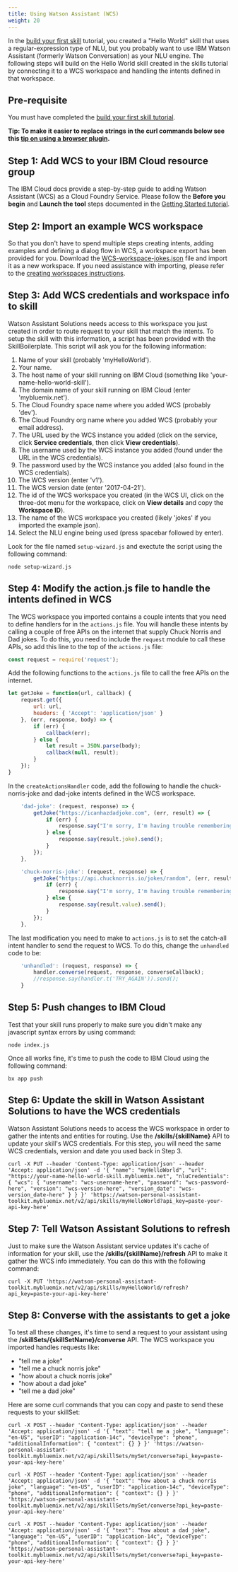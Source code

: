 ```yaml
---
title: Using Watson Assistant (WCS)
weight: 20
---
```


In the [build your first skill]({{site.baseurl}}/skill/build-skill) tutorial, you created a "Hello World" skill that uses a regular-expression type of NLU, but you probably want to use IBM Watson Assistant (formerly Watson Conversation) as your NLU engine. The following steps will build on the Hello World skill created in the skills tutorial by connecting it to a WCS workspace and handling the intents defined in that workspace.

## Pre-requisite

You must have completed the [build your first skill tutorial]({{site.baseurl}}/skill/build-skill).

**Tip: To make it easier to replace strings in the curl commands below see this [tip on using a browser plugin]({{site.baseurl}}/get-help/troubleshooting/#tip-use-regex-browser-plugin-to-add-your-api-key-to-docs).**

## Step 1: Add WCS to your IBM Cloud resource group

The IBM Cloud docs provide a step-by-step guide to adding Watson Assistant (WCS) as a Cloud Foundry Service.  Please follow the **Before you begin** and **Launch the tool** steps documented in the  [Getting Started tutorial](https://console.bluemix.net/docs/services/conversation/getting-started.html).

## Step 2: Import an example WCS workspace

So that you don't have to spend multiple steps creating intents, adding examples and defining a dialog flow in WCS, a workspace export has been provided for you.  Download the [WCS-workspace-jokes.json]({{site.baseurl}}/further-topics/WCS-workspace-jokes.json) file and import it as a new workspace.  If you need assistance with importing, please refer to the [creating workspaces instructions](https://console.bluemix.net/docs/services/conversation/configure-workspace.html#creating-workspaces).

## Step 3: Add WCS credentials and workspace info to skill

Watson Assistant Solutions needs access to this workspace you just created in order to route request to your skill that match the intents.  To setup the skill with this information, a script has been provided with the SkillBoilerplate.  This script will ask you for the following information:

1. Name of your skill (probably 'myHelloWorld').
2. Your name.
3. The host name of your skill running on IBM Cloud (something like 'your-name-hello-world-skill').
4. The domain name of your skill running on IBM Cloud (enter 'mybluemix.net').
5. The Cloud Foundry space name where you added WCS (probably 'dev').
6. The Cloud Foundry org name where you added WCS (probably your email address).
7. The URL used by the WCS instance you added (click on the service, click **Service credentials**, then click **View credentials**).
8. The username used by the WCS instance you added (found under the URL in the WCS credentials).
9. The password used by the WCS instance you added (also found in the WCS credentials).
10. The WCS version (enter 'v1').
11. The WCS version date (enter '2017-04-21').
12. The id of the WCS workspace you created (in the WCS UI, click on the three-dot menu for the workspace, click on **View details** and copy the **Workspace ID**).
13. The name of the WCS workspace you created (likely 'jokes' if you imported the example json).
14. Select the NLU engine being used (press spacebar followed by enter).

Look for the file named `setup-wizard.js` and exectute the script using the following command:

`node setup-wizard.js`

## Step 4: Modify the action.js file to handle the intents defined in WCS

The WCS workspace you imported contains a couple intents that you need to define handlers for in the `actions.js` file.  You will handle these intents by calling a couple of free APIs on the internet that supply Chuck Norris and Dad jokes.  To do this, you need to include the `request` module to call these APIs, so add this line to the top of the `actions.js` file:

```javascript
const request = require('request');
```

Add the following functions to the `actions.js` file to call the free APIs on the internet.

```javascript
let getJoke = function(url, callback) {
    request.get({
        url: url,
        headers: { 'Accept': 'application/json' }
    }, (err, response, body) => {
        if (err) {
            callback(err);
        } else {
            let result = JSON.parse(body);
            callback(null, result);
        }
    });
}
```

In the `createActionsHandler` code, add the following to handle the chuck-norris-joke and dad-joke intents defined in the WCS workspace.

```javascript
    'dad-joke': (request, response) => {
        getJoke("https://icanhazdadjoke.com", (err, result) => {
            if (err) {
                response.say("I'm sorry, I'm having trouble remembering a joke, give me second and ask again.").send();
            } else {
                response.say(result.joke).send();
            }
        });
    },

    'chuck-norris-joke': (request, response) => {
        getJoke("https://api.chucknorris.io/jokes/random", (err, result) => {
            if (err) {
                response.say("I'm sorry, I'm having trouble remembering a joke, give me second and ask again.").send();
            } else {
                response.say(result.value).send();
            }
        });
    },
```

The last modification you need to make to `actions.js` is to set the catch-all intent handler to send the request to WCS.  To do this, change the `unhandled` code to be:

```javascript
    'unhandled': (request, response) => {
        handler.converse(request, response, converseCallback);
        //response.say(handler.t('TRY_AGAIN')).send();
    }
```

## Step 5: Push changes to IBM Cloud

Test that your skill runs properly to make sure you didn't make any javascript syntax errors by using command:

`node index.js`

Once all works fine, it's time to push the code to IBM Cloud using the following command:

`bx app push`

## Step 6: Update the skill in Watson Assistant Solutions to have the WCS credentials

Watson Assistant Solutions needs to access the WCS workspace in order to gather the intents and entities for routing.  Use the **/skills/{skillName}** API to update your skill's WCS credentials. For this step, you will need the same WCS credentials, version and date you used back in Step 3.

`curl -X PUT --header 'Content-Type: application/json' --header 'Accept: application/json' -d '{
  "name": "myHelloWorld",
  "url": "https://your-name-hello-world-skill.mybluemix.net",
  "nluCredentials": {
    "wcs": {
      "username": "wcs-username-here",
      "password": "wcs-password-here",
      "version": "wcs-version-here",
      "version_date": "wcs-version_date-here"
    }
  }
}' 'https://watson-personal-assistant-toolkit.mybluemix.net/v2/api/skills/myHelloWorld?api_key=paste-your-api-key-here'`

## Step 7: Tell Watson Assistant Solutions to refresh

Just to make sure the Watson Assistant service updates it's cache of information for your skill, use the **/skills/{skillName}/refresh** API to make it gather the WCS info immediately.  You can do this with the following command:

`curl -X PUT 'https://watson-personal-assistant-toolkit.mybluemix.net/v2/api/skills/myHelloWorld/refresh?api_key=paste-your-api-key-here'`


## Step 8: Converse with the assistants to get a joke

To test all these changes, it's time to send a request to your assistant using the **/skillSets/{skillSetName}/converse** API.  The WCS workspace you imported handles requests like:

* "tell me a joke"
* "tell me a chuck norris joke"
* "how about a chuck norris joke"
* "how about a dad joke"
* "tell me a dad joke"

Here are some curl commands that you can copy and paste to send these requests to your skillSet:

`curl -X POST --header 'Content-Type: application/json' --header 'Accept: application/json' -d '{
  "text": "tell me a joke",
  "language": "en-US",
  "userID": "application-14c",
  "deviceType": "phone",
  "additionalInformation": {
    "context": {}
  }
}' 'https://watson-personal-assistant-toolkit.mybluemix.net/v2/api/skillSets/mySet/converse?api_key=paste-your-api-key-here'`

`curl -X POST --header 'Content-Type: application/json' --header 'Accept: application/json' -d '{
  "text": "how about a chuck norris joke",
  "language": "en-US",
  "userID": "application-14c",
  "deviceType": "phone",
  "additionalInformation": {
    "context": {}
  }
}' 'https://watson-personal-assistant-toolkit.mybluemix.net/v2/api/skillSets/mySet/converse?api_key=paste-your-api-key-here'`

`curl -X POST --header 'Content-Type: application/json' --header 'Accept: application/json' -d '{
  "text": "how about a dad joke",
  "language": "en-US",
  "userID": "application-14c",
  "deviceType": "phone",
  "additionalInformation": {
    "context": {}
  }
}' 'https://watson-personal-assistant-toolkit.mybluemix.net/v2/api/skillSets/mySet/converse?api_key=paste-your-api-key-here'`
